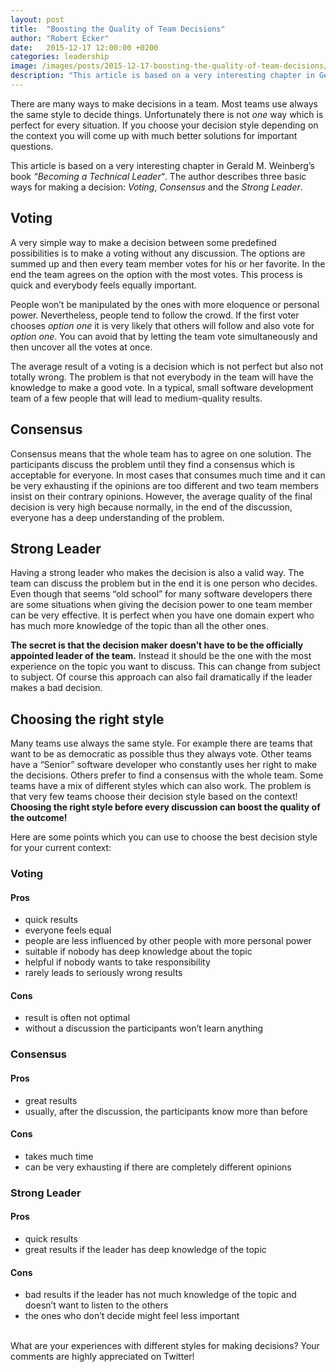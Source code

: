 ```yaml
---
layout: post
title:  "Boosting the Quality of Team Decisions"
author: "Robert Ecker"
date:   2015-12-17 12:00:00 +0200
categories: leadership
image: /images/posts/2015-12-17-boosting-the-quality-of-team-decisions/title-image.jpg
description: "This article is based on a very interesting chapter in Gerald M. Weinberg’s book 'Becoming a Technical Leader'. The author describes three basic ways for making a decision: Voting, Consensus and the Strong Leader."
---
```


There are many ways to make decisions in a team. Most teams use always the same style to decide things. Unfortunately there is not *one* way which is perfect for every situation. If you choose your decision style depending on the context you will come up with much better solutions for important questions.

This article is based on a very interesting chapter in Gerald M. Weinberg’s book *“Becoming a Technical Leader“*. The author describes three basic ways for making a decision: *Voting*, *Consensus* and the *Strong Leader*.


## Voting

A very simple way to make a decision between some predefined possibilities is to make a voting without any discussion. The options are summed up and then every team member votes for his or her favorite. In the end the team agrees on the option with the most votes. This process is quick and everybody feels equally important.

People won’t be manipulated by the ones with more eloquence or personal power. Nevertheless, people tend to follow the crowd. If the first voter chooses *option one* it is very likely that others will follow and also vote for *option one*. You can avoid that by letting the team vote simultaneously and then uncover all the votes at once.

The average result of a voting is a decision which is not perfect but also not totally wrong. The problem is that not everybody in the team will have the knowledge to make a good vote. In a typical, small software development team of a few people that will lead to medium-quality results.


## Consensus

Consensus means that the whole team has to agree on one solution. The participants discuss the problem until they find a consensus which is acceptable for everyone. In most cases that consumes much time and it can be very exhausting if the opinions are too different and two team members insist on their contrary opinions. However, the average quality of the final decision is very high because normally, in the end of the discussion, everyone has a deep understanding of the problem.


## Strong Leader

Having a strong leader who makes the decision is also a valid way. The team can discuss the problem but in the end it is one person who decides. Even though that seems “old school” for many software developers there are some situations when giving the decision power to one team member can be very effective. It is perfect when you have one domain expert who has much more knowledge of the topic than all the other ones.

**The secret is that the decision maker doesn’t have to be the officially appointed leader of the team.** Instead it should be the one with the most experience on the topic you want to discuss. This can change from subject to subject. Of course this approach can also fail dramatically if the leader makes a bad decision.


## Choosing the right style

Many teams use always the same style. For example there are teams that want to be as democratic as possible thus they always vote. Other teams have a “Senior” software developer who constantly uses her right to make the decisions. Others prefer to find a consensus with the whole team. Some teams have a mix of different styles which can also work. The problem is that very few teams choose their decision style based on the context! **Choosing the right style before every discussion can boost the quality of the outcome!**

Here are some points which you can use to choose the best decision style for your current context:

### Voting
#### Pros
- quick results
- everyone feels equal
- people are less influenced by other people with more personal power
- suitable if nobody has deep knowledge about the topic
- helpful if nobody wants to take responsibility
- rarely leads to seriously wrong results

#### Cons
- result is often not optimal
- without a discussion the participants won’t learn anything

### Consensus
#### Pros
- great results
- usually, after the discussion, the participants know more than before

#### Cons
- takes much time
- can be very exhausting if there are completely different opinions

### Strong Leader
#### Pros
- quick results
- great results if the leader has deep knowledge of the topic

#### Cons
- bad results if the leader has not much knowledge of the topic and doesn’t want to listen to the others
- the ones who don’t decide might feel less important

<br/>
What are your experiences with different styles for making decisions? Your comments are highly appreciated on Twitter!
